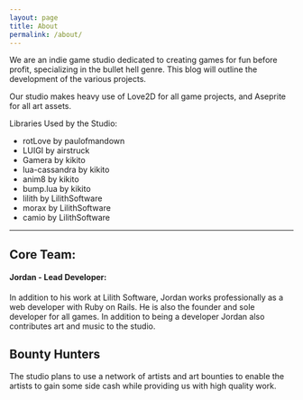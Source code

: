```yaml
---
layout: page
title: About
permalink: /about/
---
```


We are an indie game studio dedicated to creating games 
for fun before profit, specializing in the bullet hell
genre. This blog will outline the development of the 
various projects.

Our studio makes heavy use of Love2D for all game projects,
and Aseprite for all art assets. 

Libraries Used by the Studio:

- rotLove by paulofmandown
- LUIGI by airstruck
- Gamera by kikito
- lua-cassandra by kikito
- anim8 by kikito
- bump.lua by kikito
- lilith by LilithSoftware
- morax by LilithSoftware
- camio by LilithSoftware

---

## Core Team:

#### Jordan - Lead Developer:
In addition to his work at Lilith Software, Jordan works
professionally as a web developer with Ruby on Rails. He is
also the founder and sole developer for all games. In addition
to being a developer Jordan also contributes art and music
to the studio.

## Bounty Hunters
The studio plans to use a network of artists and art bounties
to enable the artists to gain some side cash while providing
us with high quality work.